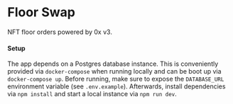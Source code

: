 # Floor Swap

NFT floor orders powered by 0x v3.

#### Setup

The app depends on a Postgres database instance. This is conveniently provided via `docker-compose` when running locally and can be boot up via `docker-compose up`. Before running, make sure to expose the `DATABASE_URL` environment variable (see `.env.example`). Afterwards, install dependencies via `npm install` and start a local instance via `npm run dev`.
